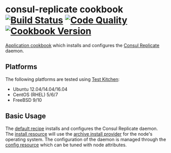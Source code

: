 # consul-replicate cookbook [![Build Status](https://img.shields.io/travis/johnbellone/consul-replicate-cookbook.svg)](https://travis-ci.org/johnbellone/consul-replicate-cookbook) [![Code Quality](https://img.shields.io/codeclimate/github/johnbellone/consul-replicate-cookbook.svg)](https://codeclimate.com/github/johnbellone/consul-replicate-cookbook) [![Cookbook Version](https://img.shields.io/cookbook/v/consul-replicate.svg)](https://supermarket.chef.io/cookbooks/nrpe-ng)

[Application cookbook][0] which installs and configures the
[Consul Replicate][2] daemon.

## Platforms
The following platforms are tested using [Test Kitchen][1]:

- Ubuntu 12.04/14.04/16.04
- CentOS (RHEL) 5/6/7
- FreeBSD 9/10

## Basic Usage
The [default recipe](recipes/default.rb) installs and configures the
Consul Replicate daemon. The
[install resource](libraries/consul_installation.rb) will use the
[archive install provider](libraries/consul_replicate_installation_archive.rb)
for the node's operating system. The configuration of the daemon is
managed through the [config resource](libraries/consul_replicate_config.rb) which
can be tuned with node attributes.

[0]: http://blog.vialstudios.com/the-environment-cookbook-pattern#theapplicationcookbook
[1]: https://github.com/test-kitchen/test-kitchen
[2]: https://github.com/hashicorp/consul-replicate
